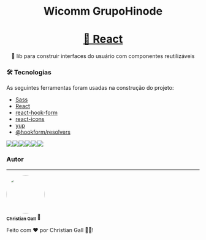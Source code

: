 <h1 align="center">Wicomm GrupoHinode</h1>
<h1 align="center">
    <a href="https://pt-br.reactjs.org/">🔗 React</a>
</h1>
<p align="center">🚀 lib para construir interfaces do usuário com componentes reutilizáveis</p>

### 🛠 Tecnologias

As seguintes ferramentas foram usadas na construção do projeto:

- [Sass](https://sass-lang.com/)
- [React](https://pt-br.reactjs.org/)
- [react-hook-form](https://react-hook-form.com/)
- [react-icons](https://react-icons.github.io/react-icons/)
- [yup](https://github.com/jquense/yup)
- [@hookform/resolvers](https://github.com/react-hook-form/resolvers)


<img src="https://img.shields.io/static/v1?label=REACT&message=18.2.0&color=7159c1&style=for-the-badge&logo=ghost"/><img src="https://img.shields.io/static/v1?label=SASS&message=1.54.5&color=7159c1&style=for-the-badge&logo=ghost"/><img src="https://img.shields.io/static/v1?label=react-hook-form&message=7.34.2&color=7159c1&style=for-the-badge&logo=ghost"/><img src="https://img.shields.io/static/v1?label=react-icons&message=4.4.0&color=7159c1&style=for-the-badge&logo=ghost"/><img src="https://img.shields.io/static/v1?label=yup&message=0.32.11&color=7159c1&style=for-the-badge&logo=ghost"/><img src="https://img.shields.io/static/v1?label=@hookform/resolvers&message=2.9.7&color=7159c1&style=for-the-badge&logo=ghost"/>

### Autor

---

 <img style="border-radius: 50%;" src="https://avatars.githubusercontent.com/u/86633857?s=96&v=4" width="100px;" alt=""/>
 <br />
 <sub><b>Christian Gall</b></sub><img> 🚀</img>

Feito com ❤️ por Christian Gall 👋🏽!
